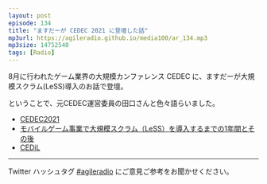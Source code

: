 ```yaml
---
layout: post
episode: 134
title: "ますだーが CEDEC 2021 に登壇した話"
mp3url: https://agileradio.github.io/media100/ar_134.mp3
mp3size: 14752540
tags: [Radio]
---
```


8月に行われたゲーム業界の大規模カンファレンス CEDEC に、ますだーが大規模スクラム(LeSS)導入のお話で登壇。

ということで、元CEDEC運営委員の田口さんと色々語らいました。

- [CEDEC2021](https://cedec.cesa.or.jp/2021/)
- [モバイルゲーム事業で大規模スクラム（LeSS）を導入するまでの1年間とその後](https://cedec.cesa.or.jp/2021/session/detail/s6060835d3088f)
- [CEDiL](https://cedil.cesa.or.jp/)

---

Twitter ハッシュタグ [#agileradio](https://twitter.com/intent/tweet?hashtags=agileradio) にご意見ご参考をお聞かせください。
